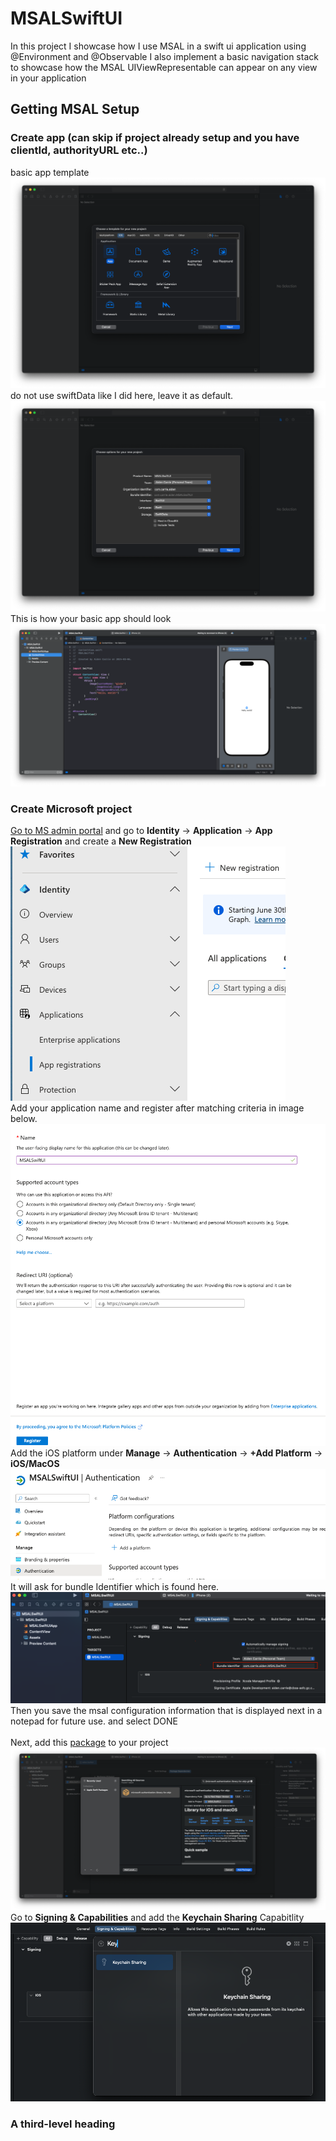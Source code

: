 
# MSALSwiftUI
In this project I showcase how I use MSAL in a swift ui application using @Environment and @Observable
I also implement a basic navigation stack to showcase how the MSAL UIViewRepresentable can appear on any view in your application

## Getting MSAL Setup
### Create app (can skip if project already setup and you have clientId, authorityURL etc..)
basic app template
![app setup](images/Step1.png)
do not use swiftData like I did here, leave it as default.
![app setup](images/Step2.png)
This is how your basic app should look
![app preview](images/Step3.png)
### Create Microsoft project 
[Go to MS admin portal](https://aka.ms/admincenter) and go to **Identity** -> **Application** -> **App Registration** and create a **New Registration** <br />
![ms dashboard](images/Step4.png)<br />
Add your application name and register after matching criteria in image below.
![ms dashboard](images/Step5.png)<br />
Add the iOS platform under **Manage** -> **Authentication** -> **+Add Platform** -> **iOS/MacOS**
![ms dashboard](images/Step6.png)<br />
It will ask for bundle Identifier which is found here. 
![ms dashboard](images/Step7.png)<br />
Then you save the msal configuration information that is displayed next in a notepad for future use. and select DONE <br /><br />
Next, add this [package](https://github.com/AzureAD/microsoft-authentication-library-for-objc.git) to your project
![add package](images/Step9.png)<br />
Go to **Signing & Capabilities** and add the **Keychain Sharing** Capabitlity
![add package](images/Step10.png)<br />




### A third-level heading

